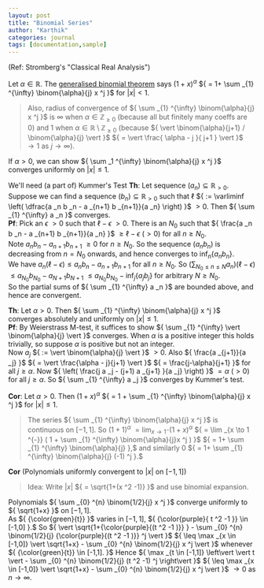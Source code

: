```yaml
---
layout: post
title: "Binomial Series"
author: "Karthik"
categories: journal
tags: [documentation,sample]
---
```



(Ref: Stromberg's "Classical Real Analysis")

Let ${ \alpha \in \mathbb{R} }.$ The [generalised binomial theorem](https://math.stackexchange.com/questions/135894/generalised-binomial-theorem-intuition) says ${ (1+x) ^{\alpha} }$ ${ = 1+ \sum _{1} ^{\infty} \binom{\alpha}{j} x ^j }$ for ${ \vert x \vert \lt 1 }.$   
> Also, radius of convergence of ${ \sum _{1} ^{\infty} \binom{\alpha}{j} x ^j }$ is ${ \infty }$ when ${ \alpha \in \mathbb{Z} _{\geq 0} }$ (because all but finitely many coeffs are ${ 0 }$) and ${ 1 }$ when ${ \alpha \in \mathbb{R} \setminus \mathbb{Z} _{\geq 0} }$ (because ${ \vert \binom{\alpha}{j+1} / \binom{\alpha}{j} \vert }$ ${ = \vert \frac{ \alpha - j }{ j+1 } \vert }$ ${ \to 1 }$ as ${ j \to \infty }$). 

If ${ \alpha \gt 0 },$ we can show ${ \sum _1 ^{\infty} \binom{\alpha}{j} x ^j }$ converges uniformly on ${ \vert x \vert \leq 1 }.$   

We'll need (a part of) Kummer's Test
**Th**: Let sequence ${ (a _n) \subseteq \mathbb{R} _{\gt 0} }.$ Suppose we can find a sequence ${ (b _n) \subseteq \mathbb{R} _{\gt 0} }$ such that ${ \ell }$ ${ := \varliminf \left( \dfrac{a _n b _n - a _{n+1} b _{n+1}}{a _n} \right) }$ ${ \gt 0 }.$ Then ${ \sum _{1} ^{\infty} a _n  }$ converges.   
**Pf**: Pick an ${ \epsilon }$ ${ \gt 0 }$ such that ${ \ell - \epsilon }$ ${ \gt 0 }.$ There is an ${ N _0 }$ such that ${ \frac{a _n b _n - a _{n+1} b _{n+1}}{a _n} }$ ${ \geq \ell - \epsilon }$ ${ (\gt 0) }$ for all ${ n \geq N _0 }.$   
Note ${ a _n b _n - a _{n+1} b _{n+1} }$ ${ \geq 0 }$ for ${ n \geq N _0 }.$ So the sequence ${ (a _n b _n) }$ is  decreasing from ${ n = N _0}$ onwards, and hence converges to ${ \inf _{n} \lbrace a _n b _n \rbrace }.$   
We have ${ a _n (\ell - \epsilon) \leq a _n b _n - a _{n+1} b _{n+1} }$ for all ${ n \geq N _0 }.$ So ${ (\sum _{N _0 \leq n \leq N} a _n ) (\ell - \epsilon)  }$ ${ \leq a _{N _0} b _{N _0} - a _{N+1} b _{N+1} }$ ${ \leq a _{N _0} b _{N _0} - \inf _{j}  \lbrace a _j b _j \rbrace}$ for arbitrary ${ N \geq N _0 }.$   
So the partial sums of ${ \sum _{1} ^{\infty} a _n }$ are bounded above, and hence are convergent. 

**Th**: Let ${ \alpha \gt 0 }.$ Then ${ \sum _{1} ^{\infty} \binom{\alpha}{j} x ^j }$ converges absolutely and uniformly on ${ \vert x \vert \leq 1 }.$   
**Pf**: By Weierstrass M-test, it suffices to show ${ \sum _{1} ^{\infty} \vert \binom{\alpha}{j} \vert }$ converges. When ${ \alpha }$ is a positive integer this holds trivially, so suppose ${ \alpha }$ is positive but not an integer.   
Now ${ a _j }$ ${ := \vert \binom{\alpha}{j} \vert }$ ${ \gt 0 }.$ Also ${ \frac{a _{j+1}}{a _j} }$ ${ = \vert \frac{\alpha - j}{j+1} \vert }$ ${ = \frac{j-\alpha}{j+1} }$ for all ${ j \geq \alpha }.$ Now ${ \left( \frac{j a _j - (j+1) a _{j+1} }{a _j} \right) }$ ${ = \alpha }$ ${ (\gt 0) }$  for all ${ j \geq \alpha }.$ So ${ \sum _{1} ^{\infty} a _j }$ converges by Kummer's test. 

**Cor**: Let ${ \alpha \gt 0 }.$ Then ${ (1+x) ^{\alpha} }$ ${ = 1 + \sum _{1} ^{\infty} \binom{\alpha}{j} x ^j }$ for ${ \vert x \vert \leq 1 }.$    
> The series ${ \sum _{1} ^{\infty} \binom{\alpha}{j} x ^j }$ is continuous on ${ [-1,1] }.$ So ${ (1+1) ^{\alpha} }$ ${ = \lim _{x \to 1 ^{-}} (1+x) ^{\alpha} }$ ${ = \lim _{x \to 1 ^{-}} ( 1 + \sum _{1} ^{\infty} \binom{\alpha}{j}x ^j )  }$ ${ = 1+ \sum _{1} ^{\infty} \binom{\alpha}{j} },$ and similarly ${ 0 }$ ${ = 1+ \sum _{1} ^{\infty} \binom{\alpha}{j} (-1) ^j }.$ 

**Cor** (Polynomials uniformly convergent to ${ \vert x \vert }$ on ${ [-1,1] }$)   
> Idea: Write ${ \vert x \vert }$ ${ = \sqrt{1+(x ^2 -1)} }$ and use binomial expansion. 

Polynomials ${ \sum _{0} ^{n} \binom{1/2}{j} x ^j  }$ converge uniformly to ${ \sqrt{1+x} }$ on ${ [-1,1] }.$   
As ${ {\color{green}{t}} }$ varies in ${ [-1, 1] },$  ${ {\color{purple}{ t ^2 -1  }} \in [-1,0] }.$ So ${ \vert \sqrt{1+{\color{purple}{(t ^2 -1 )}} } - \sum _{0} ^{n} \binom{1/2}{j} {\color{purple}{(t ^2 -1 )}} ^j \vert  }$ ${ \leq \max _{x \in [-1,0]} \vert \sqrt{1+x} - \sum _{0} ^{n} \binom{1/2}{j} x ^j \vert  }$ whenever ${ {\color{green}{t}} \in [-1,1]. }$ Hence ${ \max _{t \in [-1,1]} \left\vert \vert t \vert - \sum _{0} ^{n} \binom{1/2}{j} (t ^2 -1) ^j \right\vert  }$ ${ \leq \max _{x \in [-1,0]} \vert \sqrt{1+x} - \sum _{0} ^{n} \binom{1/2}{j} x ^j \vert  }$ ${ \to 0 }$ as ${ n \to \infty }.$ 



